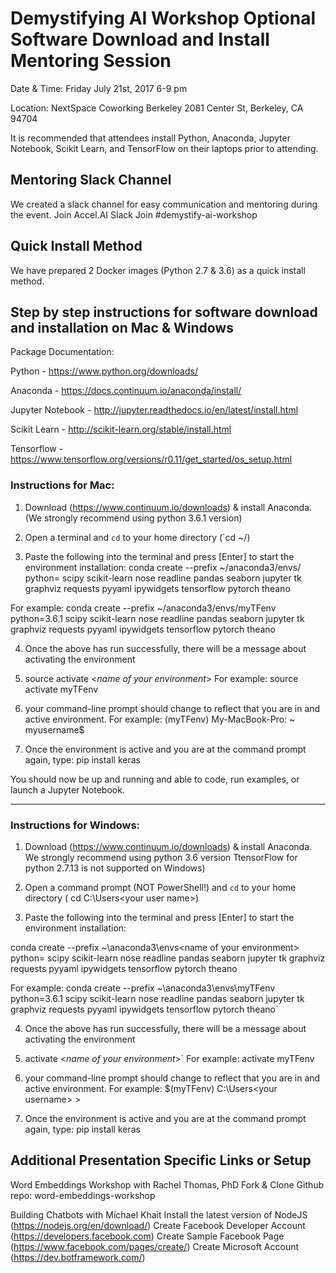 # Demystifying AI Workshop Optional Software Download and Install Mentoring Session
 
Date & Time: 
Friday July 21st, 2017 6-9 pm
 
Location: 
NextSpace Coworking Berkeley
2081 Center St, Berkeley, CA 94704
 
It is recommended that attendees install Python, Anaconda, Jupyter Notebook, Scikit Learn, and TensorFlow on their laptops prior to attending.
 
## Mentoring Slack Channel
We created a slack channel for easy communication and mentoring during the event. 
Join Accel.AI Slack
Join #demystify-ai-workshop
 

## Quick Install Method

We have prepared 2 Docker images (Python 2.7 & 3.6) as a quick install method.


## Step by step instructions for software download and installation on Mac & Windows

Package Documentation:

Python - https://www.python.org/downloads/

Anaconda - https://docs.continuum.io/anaconda/install/

Jupyter Notebook - http://jupyter.readthedocs.io/en/latest/install.html

Scikit Learn - http://scikit-learn.org/stable/install.html

Tensorflow - https://www.tensorflow.org/versions/r0.11/get_started/os_setup.html





### Instructions for Mac:

 1) Download (https://www.continuum.io/downloads) & install Anaconda.  
     (We strongly recommend using python 3.6.1 version)

 2) Open a terminal and  `cd` to your home directory (`cd ~/)

 3) Paste the following into the terminal and press [Enter] to start the environment installation:
conda create --prefix ~/anaconda3/envs/<name of your environment> python=<version of python you want installed> scipy scikit-learn nose readline pandas seaborn jupyter tk graphviz requests pyyaml ipywidgets tensorflow pytorch theano
     
For example:  conda create --prefix  ~/anaconda3/envs/myTFenv python=3.6.1 scipy scikit-learn nose readline pandas seaborn jupyter tk graphviz requests pyyaml ipywidgets tensorflow pytorch theano

 4) Once the above has run successfully, there will be a message about activating the environment

 5) source activate <_name of your environment_>
      For example:   source activate myTFenv

6)  your command-line prompt should change to reflect that you are in and active environment.
    For example: (myTFenv)  My-MacBook-Pro: ~ myusername$
 
7)  Once the environment is active and you are at the command prompt again, type:
     pip install keras

You should now be up and running and able to code, run examples, or launch a Jupyter Notebook.


_____________________________________________


### Instructions for Windows:

 1) Download (https://www.continuum.io/downloads) & install Anaconda.  
     We strongly recommend using python 3.6 version
     TtensorFlow for python 2.7.13 is not supported on Windows)

 2) Open a command prompt (NOT PowerShell!) and `cd` to your home directory
     ( cd  C:\Users\<your user name>)

 3) Paste the following into the terminal and press [Enter] to start the environment installation:

conda create --prefix ~\anaconda3\envs\<name of your environment> python=<version of python you want installed> scipy scikit-learn nose readline pandas seaborn jupyter tk graphviz requests pyyaml ipywidgets tensorflow pytorch theano

For example:  conda create --prefix  ~\anaconda3\envs\myTFenv python=3.6.1 scipy scikit-learn nose readline pandas seaborn jupyter tk graphviz requests pyyaml ipywidgets tensorflow pytorch theano`


 4) Once the above has run successfully, there will be a message about activating the environment

5) activate <_name of your environment_>`
     For example:  activate myTFenv

6)  your command-line prompt should change to reflect that you are in and active environment.
    For example: $(myTFenv) C:\Users\<your username>  >

7)  Once the environment is active and you are at the command prompt again, type:
     pip install keras


## Additional Presentation Specific Links or Setup


Word Embeddings Workshop with Rachel Thomas, PhD 
Fork & Clone Github repo: word-embeddings-workshop

Building Chatbots with Michael Khait 
Install the latest version of NodeJS (https://nodejs.org/en/download/)
Create Facebook Developer Account (https://developers.facebook.com)
Create Sample Facebook Page (https://www.facebook.com/pages/create/)
Create Microsoft Account (https://dev.botframework.com/)

